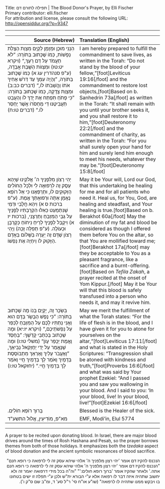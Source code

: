 <html>
<head></head>
<body>
Title: תפילה לתורם דם | The Blood Donor's Prayer, by Elli Fischer<br />
Primary contributor: elli.fischer<br />
For attribution and license, please consult the following URL: <a href="http://opensiddur.org/?p=9347">http://opensiddur.org/?p=9347</a>
<p />
<hr />

<table style="margin-left: auto;margin-right: auto;" class="draggable">
<thead><tr><th id="x" style="text-align: right;">Source (Hebrew)</th><th style="text-align: left;">Translation (English)</th></tr></thead>
<tbody>
<tr>
<td style="vertical-align:top;" width="46%">
<div class="liturgy"><span lang="he">
הִנְנִי מוּכָן וּמְזֻמָּן לְקַיֵּם מִצְוַת הַצָּלַת נְפָשׁוֹת,
כְּמוֹ שֶׁכָּתוּב בַּתּוֹרָה:
”לֹא תַעֲמֹד עַל דַּם רֵעֶךָ,“ <span class="citation">(ויקרא יט:טז)</span> 
וּמִצְווֹת הַשָּׁבַת אֲבֵדָה, <span class="citation">(ע"פ סנהדרין עג א)</span> 
כְּמוֹ שֶׁכָּתוּב בַּתּוֹרָה, 
”וְהָיָה עִמְּךָ עַד דְּרֹשׁ אָחִיךָ אֹתוֹ 
וַהֲשֵׁבֹתוֹ לוֹ,“ <span class="citation">(דברים כב:ב)</span> 
וּמִצְוַת צְדָקָה,
כְּמוֹ שֶׁכָּתוּב בַּתּוֹרָה:
”כִּי פָתֹחַ תִּפְתַּח אֶת יָדְךָ לוֹ 
וְהַעֲבֵט תַּעֲבִיטֶנּוּ דֵּי מַחְסֹרוֹ אֲשֶׁר יֶחְסַר לוֹ.“ <span class="citation">(דברים טו:ח)</span>
</span></div></td>
 
<td width="53%"><div class="english">
I am hereby prepared to fulfill the commandment to save lives, 
as written in the Torah: 
“Do not stand by the blood of your fellow,”[foot]Leviticus 19:16[/foot] 
and the commandment to restore lost objects,[foot]Based on b. Sanhedrin 73a[/foot] 
as written in the Torah: 
“It shall remain with you until your brother seeks it, 
and you shall restore it to him,”[foot]Deuteronomy 22:2[/foot] 
and the commandment of charity, 
as written in the Torah: 
“For you shall surely open your hand for him 
and surely lend him enough to meet his needs, whatever they may be.”[foot]Deuteronomy 15:8[/foot]
    </div></td></tr>
    
    
<tr><td style="vertical-align:top;" width="46%"><div class="liturgy"><span lang="he">
יְהִי רָצוֹן מִלְּפָנֶיךָ ה׳ אֱלֹקֵינוּ
שֶׁיְּהֵא עֵסֶק זֶה לִרְפוּאָה לִי
וּלְכָל הַחוֹלִים הַזְּקוּקִים לוֹ,
וּתְרַפְּאֶנּוּ
כִּי אֵל רוֹפֵא נֶאֱמָן אַתָּה
וּרְפוּאָתְךָ אֱמֶת. <span class="citation">(ע"פ ברכות ס א)</span> 
וִיהֵא חֲלָבִי וּדְמֵי שֶׁנִּתְמַעֵט
כְּאִלּוּ הִקְרַבְתִּיו לְפָנֶיךָ עַל גַּבֵּי הַמִּזְבֵּחַ
וְתַרְצָנֵי, <span class="citation">(ברכות יז א)</span> 
וִיקֻבַּל לְפָנֶיךָ לְרֵיחַ נִיחוֹחַ
כְּקָרְבָּן וּכְעוֹלֶה. <span class="citation">(ע"פ תְּפִלָּה זָכָּה)</span> 
וַיְהִי רָצוֹן שֶׁדָּם זֶה
יֵעָרֶה בַּשָּׁלוֹם בְּאָדָם הַזָּקוּק לוֹ
וְיִחְיֶה אֶת נַפְשׁוֹ.
</span></div></td>
 
<td width="53%"><div class="english">
May it be Your will, Lord our God, 
that this undertaking be healing for me 
and for all patients who need it. 
Heal us, 
for You, God, are healing and steadfast, 
and Your healing is true.[foot]Based on b. Berakhot 60a[/foot] 
May the diminution of my fat and blood be considered 
as though I offered them before You on the altar, 
so that You are mollified toward me;[foot]Berakhot 17a[/foot] 
may they be acceptable to You as a pleasant fragrance, 
like a sacrifice and a burnt-offering.[foot]Based on <em>Tefila Zakah</em>, a prayer recited at the onset of Yom Kippur.[/foot] 
May it be Your will that this blood 
is safely transfused into a person who needs it, 
and may it revive him.
    </div></td></tr>
    
    
<tr><td style="vertical-align:top;" width="46%"><div class="liturgy"><span lang="he">
בִּשְׂכָר זֶה, יְקֻיַּם בְּנוֹ מָה שֶׁכָּתוּב בַּתּוֹרָה:
”כִּי נֶפֶשׁ הַבָּשָׂר בַּדָּם הִוא 
וַאֲנִי נְתַתִּיו לָכֶם עַל הַמִּזְבֵּחַ לְכַפֵּר עַל נַפְשֹׁתֵיכֶם,“ <span class="citation">(ויקרא יז:יא)</span> 
וּמָה שֶׁכָּתוּב בְּכִתְבֵי קָדְשֶׁךָ:
”בְּחֶסֶד וֶאֱמֶת יְכֻפַּר עָוֺן“ <span class="citation">(משלי טז:ו)</span>
וּמָה שֶׁנֶּאֱמַר עַל יְדֵי יְחֶזְקֵאל נְבִיאֶךָ,
”וָאֶעֱבֹר עָלַיִךְ וָאֶרְאֵךְ מִתְבּוֹסֶסֶת בְּדָמָיִךְ 
וָאֹמַר לָךְ בְּדָמַיִךְ חֲיִי וָאֹמַר לָךְ בְּדָמַיִךְ חֲיִי.“ <span class="citation">(יחזקאל  טז:ו)</span>
</span></div></td>
 
<td width="53%"><div class="english">
May we merit the fulfillment of what the Torah states: 
“For the life of flesh is in the blood, 
and I have given it for you to atone for yourselves on the altar,”[foot]Leviticus 17:11[/foot] 
and what is stated in the Holy Scriptures: 
“Transgression shall be atoned with kindness and truth,”[foot]Proverbs 16:6[/foot] 
and what was said by Your prophet Ezekiel: 
“And I passed you and saw you wallowing in your blood. 
And I said to you: ‘In your blood, live! In your blood, live!”[foot]Ezekiel 16:6[/foot]
    </div></td></tr>
    
    
<tr><td style="vertical-align:top;" width="46%"><div class="liturgy"><span lang="he">
בָּרוּךְ רוֹפֵא חוֹלִים.‏
</span></div></td>
 
<td width="53%"><div class="english">
Blessed is the Healer of the sick.
    </div></td></tr>
    
    
<tr><td style="vertical-align:top;" width="46%"><div class="liturgy"><span lang="he">
מא"פ, מוֹדִיעִין, אֱלוּל התשע"ד‏
</span></div></td>
 
<td width="53%"><div class="english">
EMF, Modi’in, Elul 5774
</div></td></tr>
</tbody></table>

<hr />

A prayer to be recited upon donating blood. In Israel, there are major blood drives around the times of Rosh Hashana and Pesaḥ, so the prayer borrows themes from both of those holidays. It emphasizes both the <em>tzedaka</em> aspect of blood donation and the ancient symbolic resonances of blood sacrifice.

<div lang="he" style="direction:rtl; text-align:right">
הנכנס להקיז דם אומר 'יהי רצון מלפניך ה' אלהי שיהא עסק זה לי לרפואה כי רופא חנם"  "הנכנס להקיז דם אומר 'יהי רצון מלפניך ה' אלהי שיהא עסק זה לי לרפואה כי רופא חנם אתה.' ולאחר שהקיז אומר 'ברוך רופא חולים:'" "וה"ה בכל מידי דרפואה יאמר זה ולא יחשוב שתהיה איזה דבר לו רפואה אלא ע"י הבורא ית"ש ולכן ע"י תפלה זו ישים בטחונו בו ויבקש ממנו שתהיה לו לרפואה" (שו"ע או"ח סי' ר"ל סע' ד, ומ"ב שם ס"ק ו').
</div>
</body>
</html>